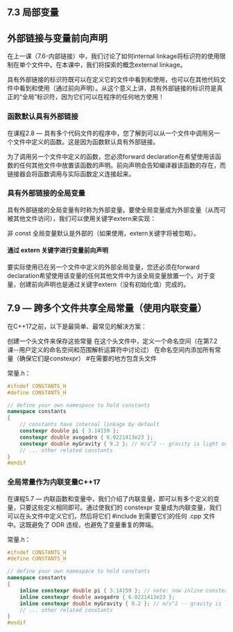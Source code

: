 ## 7.3 局部变量






## 外部链接与变量前向声明

在上一课（7.6-内部链接）中，我们讨论了如何internal linkage将标识符的使用限制在单个文件中。在本课中，我们将探索的概念external linkage。

具有外部链接的标识符既可以在定义它的文件中看到和使用，也可以在其他代码文件中看到和使用（通过前向声明）。从这个意义上讲，具有外部链接的标识符是真正的“全局”标识符，因为它们可以在程序的任何地方使用！

### 函数默认具有外部链接

在课程2.8 — 具有多个代码文件的程序中，您了解到可以从一个文件中调用另一个文件中定义的函数。这是因为函数默认具有外部链接。

为了调用另一个文件中定义的函数，您必须forward declaration在希望使用该函数的任何其他文件中放置该函数的声明。前向声明会告知编译器该函数的存在，而链接器会将函数调用与实际函数定义连接起来。

### 具有外部链接的全局变量

具有外部链接的全局变量有时称为外部变量。要使全局变量成为外部变量（从而可被其他文件访问），我们可以使用关键字extern来实现：

非 const 全局变量默认是外部的（如果使用，extern关键字将被忽略）。

#### 通过 extern 关键字进行变量前向声明

要实际使用已在另一个文件中定义的外部全局变量，您还必须在forward declaration希望使用该变量的任何其他文件中为该全局变量放置一个。对于变量，创建前向声明也是通过关键字extern（没有初始化值）完成的。


## 7.9 — 跨多个文件共享全局常量（使用内联变量）

在C++17之前，以下是最简单、最常见的解决方案：

创建一个头文件来保存这些常量
在这个头文件中，定义一个命名空间（在第7.2 课--用户定义的命名空间和范围解析运算符中讨论过）
在命名空间内添加所有常量（确保它们是constexpr）
#在需要的地方包含头文件

常量.h：

```c++
#ifndef CONSTANTS_H
#define CONSTANTS_H

// define your own namespace to hold constants
namespace constants
{
    // constants have internal linkage by default
    constexpr double pi { 3.14159 };
    constexpr double avogadro { 6.0221413e23 };
    constexpr double myGravity { 9.2 }; // m/s^2 -- gravity is light on this planet
    // ... other related constants
}
#endif
```

### 全局常量作为内联变量C++17

在课程5.7 — 内联函数和变量中，我们介绍了内联变量，即可以有多个定义的变量，只要这些定义相同即可。通过使我们的 constexpr 变量成为内联变量，我们可以在头文件中定义它们，然后将它们 #include 到需要它们的任何 .cpp 文件中。这既避免了 ODR 违规，也避免了变量重复的弊端。

常量.h：

```c++
#ifndef CONSTANTS_H
#define CONSTANTS_H

// define your own namespace to hold constants
namespace constants
{
    inline constexpr double pi { 3.14159 }; // note: now inline constexpr
    inline constexpr double avogadro { 6.0221413e23 };
    inline constexpr double myGravity { 9.2 }; // m/s^2 -- gravity is light on this planet
    // ... other related constants
}
#endif
```




